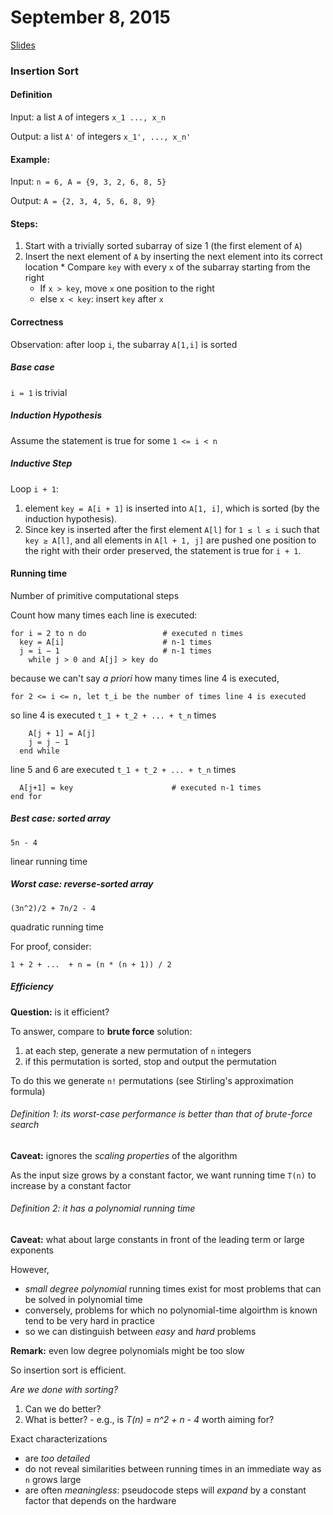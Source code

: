 # September 8, 2015

[Slides](http://algsdatasci.wikischolars.columbia.edu/file/view/slides9-8.pdf/558609823/slides9-8.pdf)

### Insertion Sort
#### Definition

Input: a list `A` of integers `x_1 ..., x_n`

Output: a list `A'` of integers `x_1', ..., x_n'`

#### Example:

Input: `n = 6, A = {9, 3, 2, 6, 8, 5}`

Output: `A = {2, 3, 4, 5, 6, 8, 9}`

#### Steps:
  1. Start with a trivially sorted subarray of size 1 (the first element of `A`)
  2. Insert the next element of `A` by inserting the next element into its correct location
    * Compare `key` with every `x` of the subarray starting from the right
      - If `x > key`, move `x` one position to the right
      - else `x < key`: insert `key` after `x`

#### Correctness

Observation: after loop `i`, the subarray `A[1,i]` is sorted

##### Base case
  
`i = 1` is trivial

##### Induction Hypothesis

Assume the statement is true for some `1 <= i < n`

##### Inductive Step

Loop `i + 1`:
  
  1. element `key = A[i + 1]` is inserted into `A[1, i]`, which is sorted (by the induction hypothesis).
  2. Since key is inserted after the first element `A[l]` for `1 ≤ l ≤ i` such that `key ≥ A[l]`, and all elements in `A[l + 1, j]` are pushed one position to the right with their order preserved, the statement is true for `i + 1`.

#### Running time

Number of primitive computational steps

Count how many times each line is executed:
  
```
for i = 2 to n do                 # executed n times
  key = A[i]                      # n-1 times
  j = i − 1                       # n-1 times
    while j > 0 and A[j] > key do 
```

because we can't say *a priori* how many times line 4 is executed,

`for 2 <= i <= n, let t_i be the number of times line 4 is executed`

so line 4 is executed `t_1 + t_2 + ... + t_n` times

```
    A[j + 1] = A[j]
    j = j − 1
  end while
```

line 5 and 6 are executed `t_1 + t_2 + ... + t_n` times

```
  A[j+1] = key                      # executed n-1 times
end for
```

##### Best case: sorted array

`5n - 4`

linear running time

##### Worst case: reverse-sorted array

`(3n^2)/2 + 7n/2 - 4`

quadratic running time

For proof, consider:

`1 + 2 + ...  + n = (n * (n + 1)) / 2`

##### Efficiency
**Question:** is it efficient?

To answer, compare to **brute force** solution:

  1. at each step, generate a new permutation of `n` integers
  2. if this permutation is sorted, stop and output the permutation

To do this we generate `n!` permutations (see Stirling's approximation formula)

###### Definition 1: its worst-case performance is better than that of brute-force search

**Caveat:** ignores the *scaling properties* of the algorithm

As the input size grows by a constant factor, we want running time `T(n)` to increase by a constant factor

###### Definition 2: it has a polynomial running time

**Caveat:** what about large constants in front of the leading term or large exponents

However,

  - *small degree polynomial* running times exist for most problems that can be solved in polynomial time
  - conversely, problems for which no polynomial-time algoirthm is known tend to be very hard in practice
  - so we can distinguish between *easy* and *hard* problems

**Remark:** even low degree polynomials might be too slow

So insertion sort is efficient.

*Are we done with sorting?*

  1. Can we do better?
  2. What is better?
    - e.g., is *T(n) = n^2 + n - 4* worth aiming for?

Exact characterizations

  - are *too detailed*
  - do not reveal similarities between running times in an immediate way as `n` grows large
  - are often *meaningless*: pseudocode steps will *expand* by a constant factor that depends on the hardware